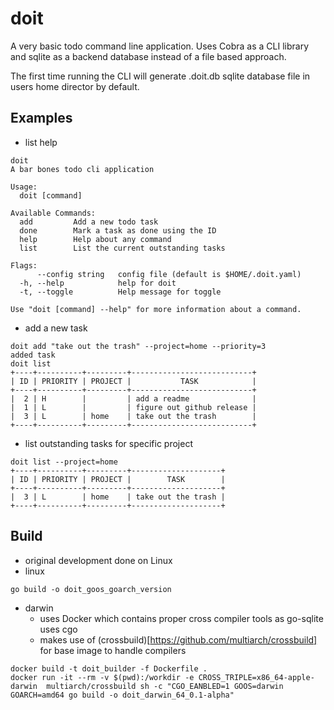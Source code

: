 # doit
A very basic todo command line application.  Uses Cobra as a CLI library and sqlite as a backend database instead of a file based approach.

The first time running the CLI will generate .doit.db sqlite database file in users home director by default.

## Examples
- list help
```
doit 
A bar bones todo cli application

Usage:
  doit [command]

Available Commands:
  add         Add a new todo task
  done        Mark a task as done using the ID
  help        Help about any command
  list        List the current outstanding tasks

Flags:
      --config string   config file (default is $HOME/.doit.yaml)
  -h, --help            help for doit
  -t, --toggle          Help message for toggle

Use "doit [command] --help" for more information about a command.

```
- add a new task
```
doit add "take out the trash" --project=home --priority=3
added task
doit list
+----+----------+---------+---------------------------+
| ID | PRIORITY | PROJECT |           TASK            |
+----+----------+---------+---------------------------+
|  2 | H        |         | add a readme              |
|  1 | L        |         | figure out github release |
|  3 | L        | home    | take out the trash        |
+----+----------+---------+---------------------------+
```
- list outstanding tasks for specific project
```
doit list --project=home
+----+----------+---------+--------------------+
| ID | PRIORITY | PROJECT |        TASK        |
+----+----------+---------+--------------------+
|  3 | L        | home    | take out the trash |
+----+----------+---------+--------------------+
```

## Build
- original development done on Linux
- linux
```
go build -o doit_goos_goarch_version
```
- darwin
    - uses Docker which contains proper cross compiler tools as go-sqlite uses cgo
    - makes use of (crossbuild)[https://github.com/multiarch/crossbuild] for base image to handle compilers
```
docker build -t doit_builder -f Dockerfile .
docker run -it --rm -v $(pwd):/workdir -e CROSS_TRIPLE=x86_64-apple-darwin  multiarch/crossbuild sh -c "CGO_EANBLED=1 GOOS=darwin GOARCH=amd64 go build -o doit_darwin_64_0.1-alpha"
```

